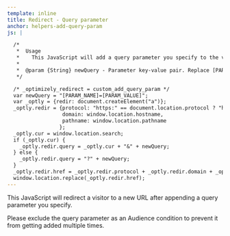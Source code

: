 ```yaml
---
template: inline
title: Redirect - Query parameter
anchor: helpers-add-query-param
js: |

  /*
   *  Usage
   *    This JavaScript will add a query parameter you specify to the visitor's current URL.
   *
   *  @param {String} newQuery - Parameter key-value pair. Replace [PARAM_NAME] and [PARAM_VALUE]
   */

  /* _optimizely_redirect = custom_add_query_param */
  var newQuery = "[PARAM_NAME]=[PARAM_VALUE]";
  var _optly = {redir: document.createElement("a")};
  _optly.redir = {protocol: "https:" == document.location.protocol ? "https://" : "http://",
                  domain: window.location.hostname,
                  pathname: window.location.pathname
                 };
  _optly.cur = window.location.search;
  if (_optly.cur) {
    _optly.redir.query = _optly.cur + "&" + newQuery;
  } else {
    _optly.redir.query = "?" + newQuery;
  }
  _optly.redir.href = _optly.redir.protocol + _optly.redir.domain + _optly.redir.pathname + _optly.redir.query;
  window.location.replace(_optly.redir.href);
---
```


This JavaScript will redirect a visitor to a new URL after appending a query parameter you specify.

Please exclude the query parameter as an Audience condition to prevent it from getting added multiple times.

